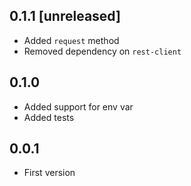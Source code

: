 ## 0.1.1 [unreleased]

- Added `request` method
- Removed dependency on `rest-client`

## 0.1.0

- Added support for env var
- Added tests

## 0.0.1

- First version
